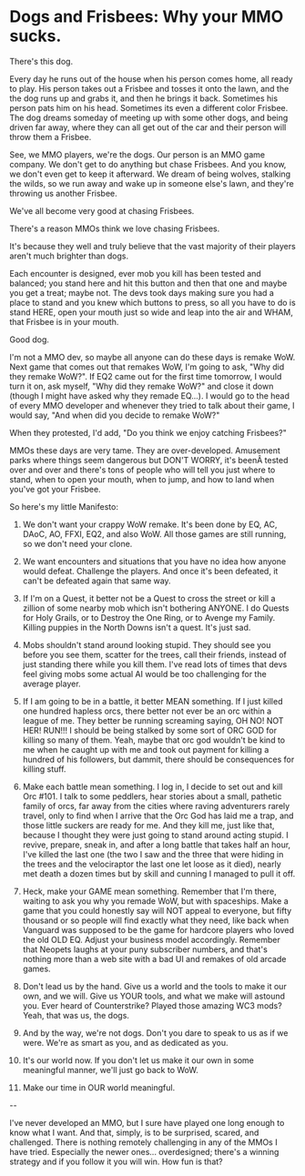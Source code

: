 # Dogs and Frisbees: Why your MMO sucks.

There's this dog.

Every day he runs out of the house when his person comes home, all ready to play. His person takes out a Frisbee and tosses it onto the lawn, and the the dog runs up and grabs it, and then he brings it back. Sometimes his person pats him on his head. Sometimes its even a different color Frisbee. The dog dreams someday of meeting up with some other dogs, and being driven far away, where they can all get out of the car and their person will throw them a Frisbee.

See, we MMO players, we're the dogs. Our person is an MMO game company. We don't get to do anything but chase Frisbees. And you know, we don't even get to keep it afterward. We dream of being wolves, stalking the wilds, so we run away and wake up in someone else's lawn, and they're throwing us another Frisbee.

We've all become very good at chasing Frisbees.

There's a reason MMOs think we love chasing Frisbees.

It's because they well and truly believe that the vast majority of their players aren't much brighter than dogs.

Each encounter is designed, ever mob you kill has been tested and balanced; you stand here and hit this button and then that one and maybe you get a treat; maybe not. The devs took days making sure you had a place to stand and you knew which buttons to press, so all you have to do is stand HERE, open your mouth just so wide and leap into the air and WHAM, that Frisbee is in your mouth.

Good dog.

I'm not a MMO dev, so maybe all anyone can do these days is remake WoW. Next game that comes out that remakes WoW, I'm going to ask, "Why did they remake WoW?". If EQ2 came out for the first time tomorrow, I would turn it on, ask myself, "Why did they remake WoW?" and close it down (though I might have asked why they remade EQ...). I would go to the head of every MMO developer and whenever they tried to talk about their game, I would say, "And when did you decide to remake WoW?"

When they protested, I'd add, "Do you think we enjoy catching Frisbees?"

MMOs these days are very tame. They are over-developed. Amusement parks where things seem dangerous but DON'T WORRY, it's beenÂ tested over and over and there's tons of people who will tell you just where to stand, when to open your mouth, when to jump, and how to land when you've got your Frisbee.

So here's my little Manifesto:

1) We don't want your crappy WoW remake. It's been done by EQ, AC, DAoC, AO, FFXI, EQ2, and also WoW. All those games are still running, so we don't need your clone.

2) We want encounters and situations that you have no idea how anyone would defeat. Challenge the players. And once it's been defeated, it can't be defeated again that same way.

3) If I'm on a Quest, it better not be a Quest to cross the street or kill a zillion of some nearby mob which isn't bothering ANYONE. I do Quests for Holy Grails, or to Destroy the One Ring, or to Avenge my Family. Killing puppies in the North Downs isn't a quest. It's just sad.

4) Mobs shouldn't stand around looking stupid. They should see you before you see them, scatter for the trees, call their friends, instead of just standing there while you kill them. I've read lots of times that devs feel giving mobs some actual AI would be too challenging for the average player.

5) If I am going to be in a battle, it better MEAN something. If I just killed one hundred hapless orcs, there better not ever be an orc within a league of me. They better be running screaming saying, OH NO! NOT HER! RUN!!! I should be being stalked by some sort of ORC GOD for killing so many of them. Yeah, maybe that orc god wouldn't be kind to me when he caught up with me and took out payment for killing a hundred of his followers, but dammit, there should be consequences for killing stuff.

6) Make each battle mean something. I log in, I decide to set out and kill Orc #101. I talk to some peddlers, hear stories about a small, pathetic family of orcs, far away from the cities where raving adventurers rarely travel, only to find when I arrive that the Orc God has laid me a trap, and those little suckers are ready for me. And they kill me, just like that, because I thought they were just going to stand around acting stupid. I revive, prepare, sneak in, and after a long battle that takes half an hour, I've killed the last one (the two I saw and the three that were hiding in the trees and the velociraptor the last one let loose as it died), nearly met death a dozen times but by skill and cunning I managed to pull it off.

7. Heck, make your GAME mean something. Remember that I'm there, waiting to ask you why you remade WoW, but with spaceships. Make a game that you could honestly say will NOT appeal to everyone, but fifty thousand or so people will find exactly what they need, like back when Vanguard was supposed to be the game for hardcore players who loved the old OLD EQ. Adjust your business model accordingly. Remember that Neopets laughs at your puny subscriber numbers, and that's nothing more than a web site with a bad UI and remakes of old arcade games.

8. Don't lead us by the hand. Give us a world and the tools to make it our own, and we will. Give us YOUR tools, and what we make will astound you. Ever heard of Counterstrike? Played those amazing WC3 mods? Yeah, that was us, the dogs.

9. And by the way, we're not dogs. Don't you dare to speak to us as if we were. We're as smart as you, and as dedicated as you.

10. It's our world now. If you don't let us make it our own in some meaningful manner, we'll just go back to WoW.

11. Make our time in OUR world meaningful.

--

I've never developed an MMO, but I sure have played one long enough to know what I want. And that, simply, is to be surprised, scared, and challenged. There is nothing remotely challenging in any of the MMOs I have tried. Especially the newer ones... overdesigned; there's a winning strategy and if you follow it you will win. How fun is that?

